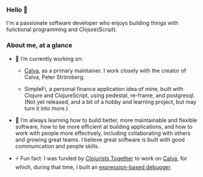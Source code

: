 ### Hello 👋

I'm a passionate software developer who enjoys building things with functional programming and Clojure(Script).

### About me, at a glance

- 🔭 I’m currently working on:

  - [Calva](https://github.com/BetterThanTomorrow/calva), as a primary maintainer. I work closely with the creator of Calva, Peter Strömberg.
  
  - SimpleFi, a personal finance application idea of mine, built with Clojure and ClojureScript, using pedestal, re-frame, and postgresql. (Not yet released, and a bit of a hobby and learning project, but may turn it into more.)
  
- 🌱 I’m always learning how to build better, more maintainable and flexible software, how to be more efficient at building applications, and how to work with people more effectively, including collaborating with others and growing great teams. I believe great software is built with good communication and people skills.

- ⚡ Fun fact: I was funded by [Clojurists Together](https://www.clojuriststogether.org/) to work on [Calva](https://github.com/BetterThanTomorrow/calva), for which, during that time, I built an [expression-based debugger](https://calva.io/debugger/).
